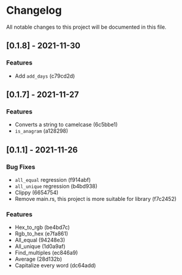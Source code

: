 # Changelog

All notable changes to this project will be documented in this file.

## [0.1.8] - 2021-11-30

### Features

- Add `add_days` (c79cd2d)

## [0.1.7] - 2021-11-27

### Features

- Converts a string to camelcase (6c5bbe1)
- `is_anagram` (a128298)

## [0.1.1] - 2021-11-26

### Bug Fixes

- `all_equal` regression (f914abf)
- `all_unique` regression (b4bd938)
- Clippy (6654754)
- Remove main.rs, this project is more suitable for library (f7c2452)

### Features

- Hex_to_rgb (be4bd7c)
- Rgb_to_hex (e7fa861)
- All_equal (94248e3)
- All_unique (1d0a9af)
- Find_multiples (ec846a9)
- Average (28d132b)
- Capitalize every word (dc64add)
